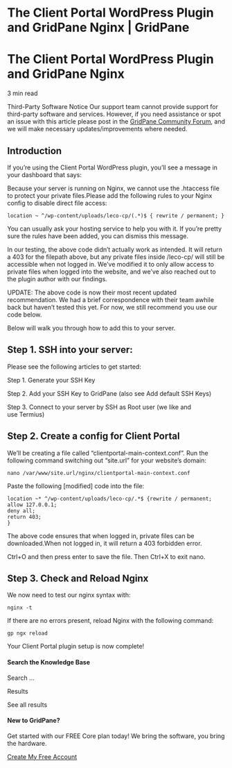 # The Client Portal WordPress Plugin and GridPane Nginx | GridPane

# The Client Portal WordPress Plugin and GridPane Nginx

 

3 min read 

Third-Party Software Notice
Our support team cannot provide support for third-party software and services. However, if you need assistance or spot an issue with this article please post in the [GridPane Community Forum](https://community.gridpane.com/), and we will make necessary updates/improvements where needed.

## Introduction

If you’re using the Client Portal WordPress plugin, you’ll see a message in your dashboard that says:

 

Because your server is running on Nginx, we cannot use the .htaccess file to protect your private files.Please add the following rules to your Nginx config to disable direct file access:

```
location ~ ^/wp-content/uploads/leco-cp/(.*)$ { rewrite / permanent; }
```

You can usually ask your hosting service to help you with it. If you’re pretty sure the rules have been added, you can dismiss this message.

 

In our testing, the above code didn’t actually work as intended. It will return a 403 for the filepath above, but any private files inside /leco-cp/ will still be accessible when not logged in. We’ve modified it to only allow access to private files when logged into the website, and we’ve also reached out to the plugin author with our findings.

UPDATE: The above code is now their most recent updated recommendation. We had a brief correspondence with their team awhile back but haven’t tested this yet. For now, we still recommend you use our code below.

Below will walk you through how to add this to your server.

## Step 1. SSH into your server:

Please see the following articles to get started:

 

Step 1. Generate your SSH Key

Step 2. Add your SSH Key to GridPane (also see Add default SSH Keys)

Step 3. Connect to your server by SSH as Root user (we like and use Termius)

 

## Step 2. Create a config for Client Portal

We’ll be creating a file called “clientportal-main-context.conf”. Run the following command switching out “site.url” for your website’s domain:

```
nano /var/www/site.url/nginx/clientportal-main-context.conf
```

Paste the following [modified] code into the file:

```
location ~* ^/wp-content/uploads/leco-cp/.*$ {rewrite / permanent;
allow 127.0.0.1;
deny all;
return 403;
}
```

The above code ensures that when logged in, private files can be downloaded.When not logged in, it will return a 403 forbidden error.

Ctrl+O and then press enter to save the file. Then Ctrl+X to exit nano.

 

## Step 3. Check and Reload Nginx

We now need to test our nginx syntax with:

```
nginx -t
```

If there are no errors present, reload Nginx with the following command:

```
gp ngx reload
```

Your Client Portal plugin setup is now complete!

 

 

#### Search the Knowledge Base

Search ...

 Results

See all results

#### New to GridPane?

Get started with our FREE Core plan today! We bring the software, you bring the hardware.

[Create My Free Account](https://gridpane.com/checkout/?plan=core)

